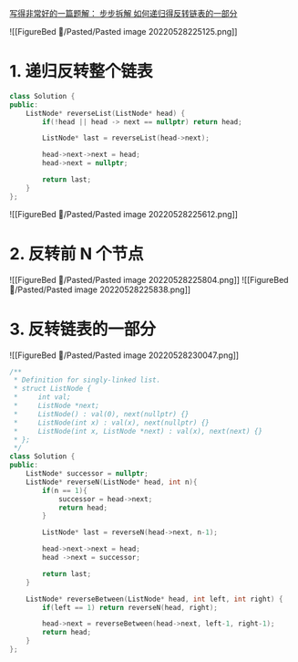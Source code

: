 [写得非常好的一篇题解： 步步拆解 如何递归得反转链表的一部分](https://leetcode.cn/problems/reverse-linked-list-ii/solution/bu-bu-chai-jie-ru-he-di-gui-di-fan-zhuan-lian-biao/)


![[FigureBed 🌄/Pasted/Pasted image 20220528225125.png]]



# 1. 递归反转整个链表

```c++
class Solution {
public:
    ListNode* reverseList(ListNode* head) {
        if(!head || head -> next == nullptr) return head;

        ListNode* last = reverseList(head->next);

        head->next->next = head;
        head->next = nullptr;

        return last;
    }
};
```
![[FigureBed 🌄/Pasted/Pasted image 20220528225612.png]]

# 2. 反转前 N 个节点

![[FigureBed 🌄/Pasted/Pasted image 20220528225804.png]]
![[FigureBed 🌄/Pasted/Pasted image 20220528225838.png]]

# 3. 反转链表的一部分
![[FigureBed 🌄/Pasted/Pasted image 20220528230047.png]]


```c++
/**
 * Definition for singly-linked list.
 * struct ListNode {
 *     int val;
 *     ListNode *next;
 *     ListNode() : val(0), next(nullptr) {}
 *     ListNode(int x) : val(x), next(nullptr) {}
 *     ListNode(int x, ListNode *next) : val(x), next(next) {}
 * };
 */
class Solution {
public:
    ListNode* successor = nullptr;
    ListNode* reverseN(ListNode* head, int n){
        if(n == 1){
            successor = head->next;
            return head;
        }

        ListNode* last = reverseN(head->next, n-1);

        head->next->next = head;
        head ->next = successor;

        return last;
    }

    ListNode* reverseBetween(ListNode* head, int left, int right) {
        if(left == 1) return reverseN(head, right);

        head->next = reverseBetween(head->next, left-1, right-1);
        return head;
    }
};
```